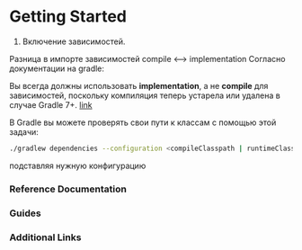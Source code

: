 # Getting Started

1. Включение зависимостей. 

Разница в импорте зависимостей compile <--> implementation
Согласно документации на gradle:

Вы всегда должны использовать **implementation**, а не **compile** для зависимостей, поскольку компиляция теперь устарела или удалена в случае Gradle 7+.
[link](https://tomgregory.com/gradle-implementation-vs-compile-dependencies/)

В Gradle вы можете проверять свои пути к классам с помощью этой задачи:
```bash
./gradlew dependencies --configuration <compileClasspath | runtimeClasspath>
```
подставляя нужную конфигурацию

### Reference Documentation


### Guides


### Additional Links

